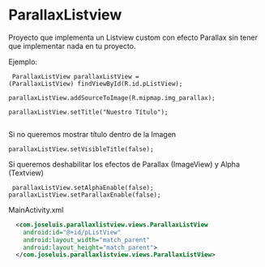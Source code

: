 # ParallaxListview
Proyecto que implementa un Listview custom con efecto Parallax sin tener que implementar nada en tu proyecto.

Ejemplo: 
<code><pre>
  ParallaxListView parallaxListView = (ParallaxListView) findViewById(R.id.pListView);<br />
  parallaxListView.addSourceToImage(R.mipmap.img_parallax);<br />
  parallaxListView.setTitle("Nuestro Título");<br />
</pre></code>

Si no queremos mostrar título dentro de la Imagen
<code><pre>
  parallaxListView.setVisibleTitle(false);
</pre></code>

Si queremos deshabilitar los efectos de Parallax (ImageView) y Alpha (Textview)
<code><pre>
  parallaxListView.setAlphaEnable(false);
  parallaxListView.setParallaxEnable(false);
</pre></code>

MainActivity.xml

```xml
  <com.joseluis.parallaxlistview.views.ParallaxListView
    android:id="@+id/pListView"
    android:layout_width="match_parent"
    android:layout_height="match_parent">
  </com.joseluis.parallaxlistview.views.ParallaxListView>
```
